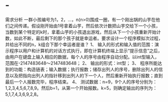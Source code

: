 # -
需求分析  一群小孩编号为1，2，…，n(n>0)围成一圈，有一个刚出锅的山芋在他们之间传递。假设刚开始由1号拿着山芋，然后依次计数把山芋交给下一个小孩，当数到某个特定的k时，拿着山芋的小孩退出游戏，然后从下一个小孩重新开始计数，如此不断，最后剩下的那个孩子就是幸运者。要求设计一个程序模拟次过程，并给出不同的n，k组合下那个幸运者是谁？  1、    输入的形式和输入值的范围：演示程序以用户和计算机的对话方式执行，即在计算机终端上显示“提示信息”之后，由用户在键盘上输入相应的数据，每个人的序号由程序自动分配。以int型输入，范围在-2147483648～2147483648；  2、    输出的形式：int型；  3、    程序所能达到的功能：构造链表；输入数据；执行报数；储存出列人的序号，删除出列人的信息以及把指向出列人的指针移到出列人的下一个人，然后重新开始执行报数；直到最后一个人报数完毕，程序结束。  4、    测试数据：n=9，9个人的序号分别为：1,2,3,4,5,6,7,8,9。然后b=1，从第一个开始报数。k=5，则确定输出的序列为：5,1,7,4,3,6,9,2,8。   

